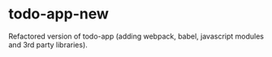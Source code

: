 # todo-app-new
Refactored version of todo-app (adding webpack, babel, javascript modules and 3rd party libraries).

